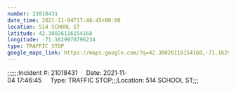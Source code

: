 ```yaml
---
number: 21018431
date_time: 2021-11-04T17:46:45+00:00
location: 514 SCHOOL ST
latitude: 42.38026116154168
longitude: -71.1629970796234
type: TRAFFIC STOP
google_maps_link: https://maps.google.com/?q=42.38026116154168,-71.1629970796234
---
```


;;;;;;Incident #: 21018431     Date: 2021‐11‐04 17:46:45     Type: TRAFFIC STOP;;;Location: 514 SCHOOL ST;;;
